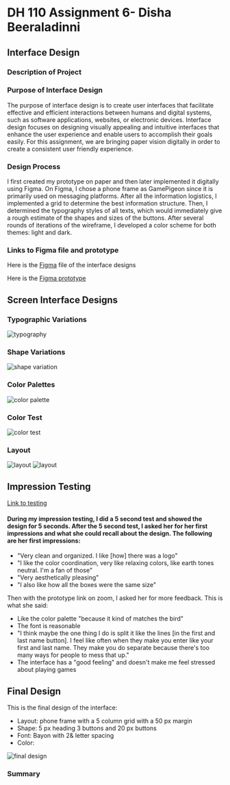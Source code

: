 # DH 110 Assignment 6- Disha Beeraladinni
## Interface Design

### Description of Project

### Purpose of Interface Design

The purpose of interface design is to create user interfaces that facilitate effective and efficient interactions between humans and digital systems, such as software applications, websites, or electronic devices. Interface design focuses on designing visually appealing and intuitive interfaces that enhance the user experience and enable users to accomplish their goals easily. For this assignment, we are bringing paper vision digitally in order to create a consistent user friendly experience.

### Design Process

I first created my prototype on paper and then later implemented it digitally using Figma. On Figma, I chose a phone frame as GamePigeon since it is primarily used on messaging platforms. After all the information logistics, I implemented a grid to determine the best information structure. Then, I determined the typography styles of all texts, which would immediately give a rough estimate of the shapes and sizes of the buttons. After several rounds of iterations of the wireframe, I developed a color scheme for both themes: light and dark. 

### Links to Figma file and prototype

Here is the [Figma](https://www.figma.com/file/i7iszb2qpmTnHfjRvyTqXT/Untitled?type=design&node-id=0%3A1&t=GWsnm8JbSbIGJMnB-1) file of the interface designs

Here is the [Figma prototype](https://www.figma.com/proto/i7iszb2qpmTnHfjRvyTqXT/Untitled?type=design&node-id=3-211&scaling=scale-down&page-id=0%3A1)

## Screen Interface Designs

### Typographic Variations

![typography](typography.png)

### Shape Variations

![shape variation](shapevariation.png)

### Color Palettes

![color palette](colorpalette.png)

### Color Test

![color test](colortest.png)

### Layout

![layout](layout.png)
![layout](layout2.png)


## Impression Testing

[Link to testing](https://photos.app.goo.gl/nbTKdM3qHqPJ2T2Y6)

#### During my impression testing, I did a 5 second test and showed the design for 5 seconds. After the 5 second test, I asked her for her first impressions and what she could recall about the design. The following are her first impressions:

* "Very clean and organized. I like [how] there was a logo"
* "I like the color coordination, very like relaxing colors, like earth tones neutral. I'm a fan of those"
* "Very aesthetically pleasing"
* "I also like how all the boxes were the same size"

Then with the prototype link on zoom, I asked her for more feedback. This is what she said:

* Like the color palette "because it kind of matches the bird"
* The font is reasonable
* "I think maybe the one thing I do is split it like the lines [in the first and last name button]. I feel like often when they make you enter like your first and last name. They make you do separate because there's too many ways for people to mess that up."
* The interface has a "good feeling" and doesn't make me feel stressed about playing games

## Final Design

This is the final design of the interface:

* Layout: phone frame with a 5 column grid with a 50 px margin
* Shape: 5 px heading 3 buttons and 20 px buttons
* Font: Bayon with 2& letter spacing
* Color: 


![final design](finaldesign.png)

### Summary 
